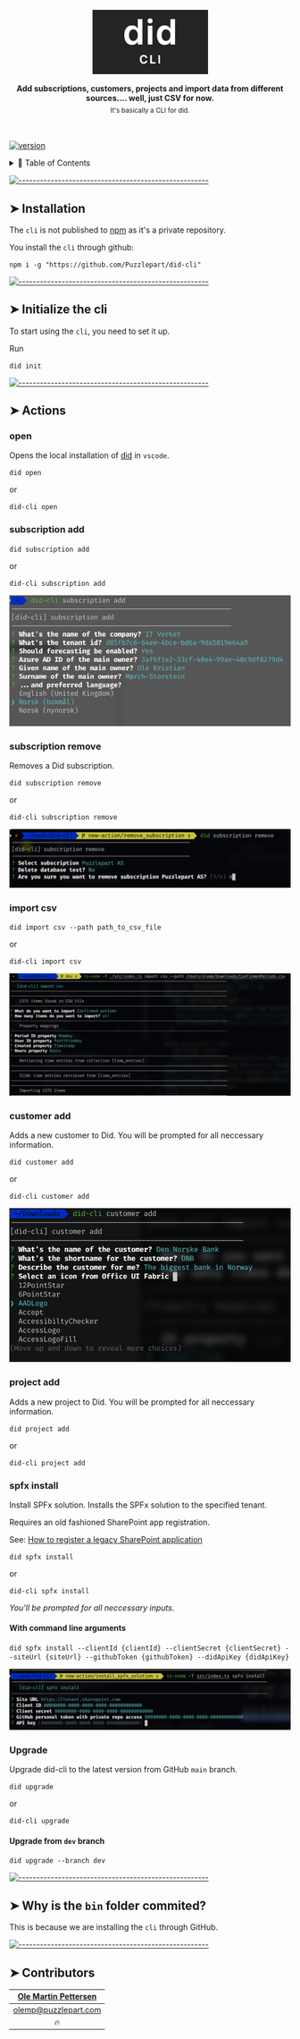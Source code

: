 <!-- ⚠️ This README has been generated from the file(s) "readme.blueprint.md" ⚠️--><p align="center">
  <img src="assets/logo.png" alt="Logo" width="207" height="115" />
</p> <p align="center">
  <b>Add subscriptions, customers, projects and import data from different sources.... well, just CSV for now.</b></br>
  <sub>It's basically a CLI for did.<sub>
</p>

<br />


[![version](https://img.shields.io/badge/version-0.0.89-green.svg)](https://semver.org)

<details>
<summary>📖 Table of Contents</summary>
<br />

[![-----------------------------------------------------](https://raw.githubusercontent.com/andreasbm/readme/master/assets/lines/rainbow.png)](#table-of-contents)

## ➤ Table of Contents

* [➤ Installation](#-installation)
* [➤ Initialize the cli](#-initialize-the-cli)
* [➤ Actions](#-actions)
	* [open](#open)
	* [subscription add](#subscription-add)
	* [subscription remove](#subscription-remove)
	* [import csv](#import-csv)
	* [customer add](#customer-add)
	* [project add](#project-add)
	* [spfx install](#spfx-install)
		* [With command line arguments](#with-command-line-arguments)
	* [Upgrade](#upgrade)
		* [Upgrade from `dev` branch](#upgrade-from-dev-branch)
* [➤ Why is the `bin` folder commited?](#-why-is-the-bin-folder-commited)
* [➤ Contributors](#-contributors)
</details>


[![-----------------------------------------------------](https://raw.githubusercontent.com/andreasbm/readme/master/assets/lines/rainbow.png)](#installation)

## ➤ Installation
The `cli` is not published to [npm](https://www.npmjs.com/) as it's a private repository.

You install the `cli` through github:

```shell
npm i -g "https://github.com/Puzzlepart/did-cli"
```


[![-----------------------------------------------------](https://raw.githubusercontent.com/andreasbm/readme/master/assets/lines/rainbow.png)](#initialize-the-cli)

## ➤ Initialize the cli
To start using the `cli`, you need to set it up.

Run

```shell
did init
```







[![-----------------------------------------------------](https://raw.githubusercontent.com/andreasbm/readme/master/assets/lines/rainbow.png)](#actions)

## ➤ Actions

### open

Opens the local installation of [did]() in `vscode`.

```shell
did open
```

or

```shell
did-cli open
```


### subscription add

```shell
did subscription add
```

or

```shell
did-cli subscription add
```

![image-20210311092849679](assets/image-20210311092849679.png)


### subscription remove

Removes a Did subscription.

```shell
did subscription remove
```

or

```shell
did-cli subscription remove
```

![image-20210311145039854](assets/image-20210311145039854.png)


### import csv

```shell
did import csv --path path_to_csv_file
```

or

```shell
did-cli import csv
```

![image-20210312171806334](assets/image-20210312171806334.png)



### customer add

Adds a new customer to Did. You will be prompted for all neccessary information.

```shell
did customer add
```

or

```shell
did-cli customer add
```

![image-20210311093034792](assets/image-20210311093034792.png)


### project add

Adds a new project to Did. You will be prompted for all neccessary information.

```shell
did project add
```

or

```shell
did-cli project add
```


### spfx install

Install SPFx solution. Installs the SPFx solution to the specified tenant.

Requires an old fashioned SharePoint app registration.

See: [How to register a legacy SharePoint application](./sp-app-registration.md)

```shell
did spfx install
```

or

```shell
did-cli spfx install
```

_You'll be prompted for all neccessary inputs._

#### With command line arguments

```shell
did spfx install --clientId {clientId} --clientSecret {clientSecret} --siteUrl {siteUrl} --githubToken {githubToken} --didApiKey {didApiKey}
```

![image-20210315153658957](assets/image-20210315153658957.png "Image can not be viewed from here.")



### Upgrade

Upgrade did-cli to the latest version from GitHub `main` branch.

```shell
did upgrade
```

or

```shell
did-cli upgrade
```

#### Upgrade from `dev` branch

```shell
did upgrade --branch dev
```



[![-----------------------------------------------------](https://raw.githubusercontent.com/andreasbm/readme/master/assets/lines/rainbow.png)](#why-is-the-bin-folder-commited)

## ➤ Why is the `bin` folder commited?
This is because we are installing the `cli` through GitHub.


[![-----------------------------------------------------](https://raw.githubusercontent.com/andreasbm/readme/master/assets/lines/rainbow.png)](#contributors)

## ➤ Contributors
	

| [Ole Martin Pettersen](undefined)                |
|:--------------------------------------------------:|
| [olemp@puzzlepart.com](mailto:olemp@puzzlepart.com) |
| 🔥                                               |
